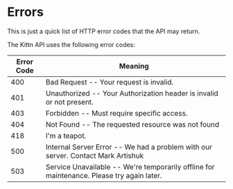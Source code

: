 # Errors

<aside class="notice">
    This is just a quick list of HTTP error codes that the API may return.
</aside>

The Kittn API uses the following error codes:

| Error Code | Meaning                                                                                   |
| ---------- | ----------------------------------------------------------------------------------------- |
| 400        | Bad Request -- Your request is invalid.                                                   |
| 401        | Unauthorized -- Your Authorization header is invalid or not present.                      |
| 403        | Forbidden -- Must require specific access.                                                |
| 404        | Not Found -- The requested resource was not found                                         |
| 418        | I'm a teapot.                                                                             |
| 500        | Internal Server Error -- We had a problem with our server. Contact Mark Artishuk          |
| 503        | Service Unavailable -- We're temporarily offline for maintenance. Please try again later. |
